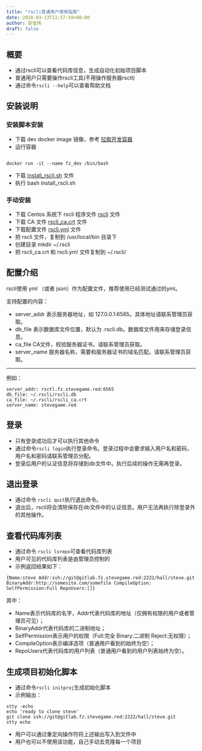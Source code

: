 ```yaml
---
title: "rscli普通用户使用指南"
date: 2018-03-13T11:57:59+08:00
author: 安佳玮
draft: false
---
```


## 概要

* 通过rscli可以查看代码库信息，生成自动化初始项目脚本
* 普通用户只需要操作rscli工具(不用操作服务器rsctl)
* 通过命令```rscli --help```可以查看帮助文档



## 安装说明

### 安装脚本安装

* 下载 dev docker image 镜像，参考 [拉取开发容器](/新手指南/拉取开发容器)
* 运行容器 

```shell

docker run -it --name fz_dev /bin/bash

```

* 下载 [install_rscli.sh](/新手指南/rsctl使用指南/files/install_rscli.sh) 文件
* 执行 bash install_rscli.sh



### 手动安装

* 下载 Centos 系统下 rscli 程序文件 [rscli](/新手指南/rsctl使用指南/files/rscli) 文件
* 下载 CA 文件 [rscli_ca.crt](/新手指南/rsctl使用指南/files/rscli_ca.crt) 文件
* 下载配置文件 [rscli.yml](/新手指南/rsctl使用指南/files/rscli.yml) 文件
* 把 rscli 文件，复制到 /usr/local/bin 目录下
* 创建目录 mkdir ~/.rscli
* 把 rscli_ca.crt 和 rscli.yml 文件复制到 ~/.rscli/





## 配置介绍

rscli使用 yml （或者 json）作为配置文件，推荐使用已经测试通过的yml。  

支持配置的内容：  

* server_addr 表示服务器地址，如 127.0.0.1:6565。具体地址请联系管理员获取。
* db_file 表示数据库文件位置，默认为 .rscli.db。数据库文件用来存储登录信息。
* ca_file CA文件，校验服务器证书。请联系管理员获取。
* server_name 服务器名称，需要和服务器证书的域名匹配。请联系管理员获取。

---

例如：  

```
server_addr: rsctl.fz.stevegame.red:6565  
db_file: ~/.rscli/rscli.db  
ca_file: ~/.rscli/rscli_ca.crt 
server_name: stevegame.red
```


## 登录 

* 只有登录成功后才可以执行其他命令
* 通过命令```rscli login```执行登录命令。登录过程中会要求输入用户名和密码，用户名和密码请联系管理员分配。
* 登录后用户的认证信息将存储到db文件中。执行后续的操作无需再登录。


## 退出登录

* 通过命令 ```rscli quit```执行退出命令。
* 退出后，rscli将会清除保存在db文件中的认证信息。用户无法再执行除登录外的其他操作。

## 查看代码库列表

* 通过命令 ```rscli lsrepo```可查看代码库列表
* 用户可见的代码库列表是由管理员控制的
* 示例返回结果如下：

```
{Name:steve Addr:ssh://git@gitlab.fz.stevegame.red:2222/hall/steve.git BinaryAddr:http://somesite.com/somefile CompileOption: SelfPermission:Full RepoUsers:[]}
```

其中：

* Name表示代码库的名字，Addr代表代码库的地址（仅拥有权限的用户或者管理员可见）；
* BinaryAddr代表代码库的二进制地址； 
* SelfPermission表示用户的权限（Full:完全 Binary:二进制 Reject:无权限）；
* CompileOption表示编译选项（普通用户看到的始终为空）；
* RepoUsers代表代码库的用户列表（普通用户看到的用户列表始终为空）。

## 生成项目初始化脚本
* 通过命令```rscli initproj```生成初始化脚本
* 示例输出：

```
stty -echo
echo 'ready to clone steve'
git clone ssh://git@gitlab.fz.stevegame.red:2222/hall/steve.git
stty echo

```
* 用户可以通过重定向操作符将上述输出写入到文件中
* 用户也可以不使用该功能，自己手动去克隆每一个项目
